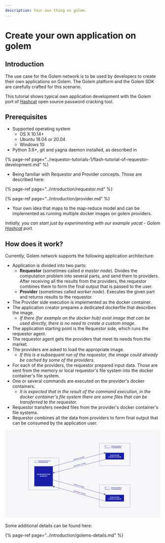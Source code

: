 ```yaml
---
description: Your own thing on golem.
---
```


# Create your own application on golem

## Introduction

The use case for the Golem network is to be used by developers to create their own applications on Golem. The Golem platform and the Golem SDK are carefully crafted for this scenario.

This tutorial shows typical own application development with the Golem port of [Hashcat](https://hashcat.net/hashcat/) open source password cracking tool.

## Prerequisites

* Supported operating system
  * OS X 10.14+
  * Ubuntu 18.04 or 20.04
  * Windows 10
* Python 3.6+, git and yagna daemon installed, as described in 

{% page-ref page="../requestor-tutorials-1/flash-tutorial-of-requestor-development.md" %}

* Being familiar with Requestor and Provider concepts. Those are described here:

{% page-ref page="../introduction/requestor.md" %}

{% page-ref page="../introduction/provider.md" %}

* Your own idea that maps to the map-reduce model and can be implemented as running multiple docker images on golem providers. 

_Initially, you can start just by experimenting with our example yacat - Golem_ [_Hashcat_](https://hashcat.net/hashcat/) _port._

## How does it work?

Currently, Golem network supports the following application architecture:

* Application is divided into two parts:
  * **Requestor** \(sometimes called _a_ _master node_\). Divides the computation problem into several parts, and send them to providers. After receiving all the results from the providers, the requestor combines them to form the final output that is passed to the user.
  * **Provider** \(sometimes called _worker node_\). Executes the given part and returns results to the requestor.
* The Provider side execution is implemented as the docker container.
* The application creator prepares a dedicated dockerfile that describes the image. 
  * _If there \(for example on the docker hub\) exist image that can be used directly, there is no need to create a custom image._
* The application starting point is the Requestor side, which runs the requestor agent.
* The requestor agent gets the providers that meet its needs from the market.
* The providers are asked to load the appropriate image. 
  * _If this is a subsequent run of the requestor, the image could already be cached by some of the providers._ 
* For each of the providers, the requestor prepared input data. Those are sent from the memory or local requestor's file system into the docker container's file system.
* One or several commands are executed on the provider's docker containers.
  * _It is expected that in the result of the command execution, in the docker container's file system there are some files that can be transferred to the requestor._
* Requestor transfers needed files from the provider's docker container's file systems.
* Requestor combines all the data from providers to form final output that can be consumed by the application user.

![](../.gitbook/assets/tnm-docs-infographics-06.jpg)

Some additional details can be found here:

{% page-ref page="../introduction/golems-details.md" %}



